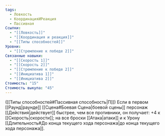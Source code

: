 ```yaml
---
tags:
  - Ловкость
  - КоординацияИРеакция
  - Пассивная
Ссылки:
  - "[[Ловкость]]"
  - "[[Координация и реакция]]"
  - "[[Типы способностей]]"
Уровни:
  - "[[Стремление к победе 2]]"
Связанные навыки:
  - "[[Скорость 1]]"
  - "[[Скорость 2]]"
  - "[[Стремление к победе 2]]"
  - "[[Инициатива 1]]"
  - "[[Инициатива 2]]"
Стоимость: "15"
Стоимость выкупа: "45"
---
```

([[Типы способностей#Пассивная способность|П]]) Если в первом [[Раунд|раунде]] [[Сцена#Боевая Сцена|боевой сцены]] персонаж [[Действия|действует]] быстрее, чем все противники, он получает: +4 к [[Скорость|скорости]]; на все броски [[Атака|атаки]] и к Урону [[Длительность#До конца текущего хода персонажа|до конца текущего хода персонажа]].
